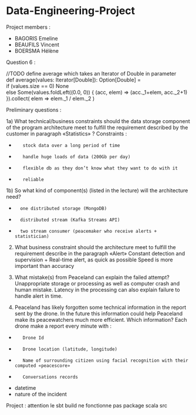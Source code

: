 # Data-Engineering-Project


Project members : 

- BAGORIS Emeline
- BEAUFILS Vincent
- BOERSMA Hélène


Question 6 : 

//TODO define average which takes an Iterator of Double in parameter <br/>
def average(values: Iterator[Double]): Option[Double] = <br/>
  if (values.size == 0) None <br/>
  else Some(values.foldLeft((0.0, 0)) { (acc, elem) => (acc._1+elem, acc._2+1) }).collect( elem => elem._1 / elem._2 )


Preliminary questions :

1a) What technical/business constraints should the data storage component of the program architecture meet to fulfill the requirement described by the customer in paragraph «Statistics» ?
Constraints :
-        stock data over a long period of time
-        handle huge loads of data (200Gb per day)
-        flexible db as they don’t know what they want to do with it
-        reliable

1b) So what kind of component(s) (listed in the lecture) will the architecture need?
-       one distributed storage (MongoDB)
-       distributed stream (Kafka Streams API)
-       two stream consumer (peacemaker who receive alerts + statistician)

2) What business constraint should the architecture meet to fulfill the requirement describe in the paragraph «Alert»
Constant detection and supervision + Real-time alert, as quick as possible
Speed is more important than accuracy

3) What mistake(s) from Peaceland can explain the failed attempt?
Unappropriate storage or processing as well as computer crash and human mistake.
Latency in the processing can also explain failure to handle alert in time.

4) Peaceland has likely forgotten some technical information in the report sent by the drone. In the future this information could help Peaceland make its peacewatchers much more efficient. Which information?
Each drone make a report every minute with :
-        Drone Id
-        Drone location (latitude, longitude)
-        Name of surrounding citizen using facial recognition with their computed «peacescore»
-        Conversations records 
+ datetime 
+ nature of the incident 


Project : 
attention le sbt build ne fonctionne pas
package scala src

